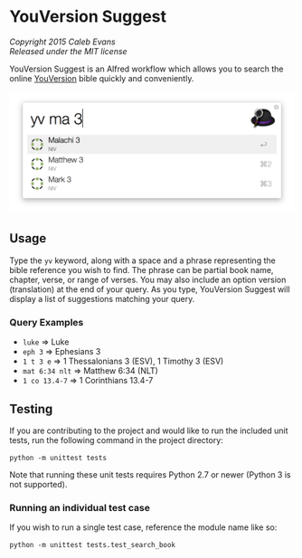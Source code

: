 # YouVersion Suggest

*Copyright 2015 Caleb Evans*  
*Released under the MIT license*

YouVersion Suggest is an Alfred workflow which allows you to search the online [YouVersion](https://www.youversion.com/) bible quickly and conveniently.

![YouVersion Suggest in action](screenshots/chapters.png)

## Usage

Type the `yv` keyword, along with a space and a phrase representing the bible reference you wish to find. The phrase can be partial book name, chapter, verse, or range of verses. You may also include an option version (translation) at the end of your query. As you type, YouVersion Suggest will display a list of suggestions matching your query.

### Query Examples

* `luke` => Luke
* `eph 3` => Ephesians 3
* `1 t 3 e` => 1 Thessalonians 3 (ESV), 1 Timothy 3 (ESV)
* `mat 6:34 nlt` => Matthew 6:34 (NLT)
* `1 co 13.4-7` => 1 Corinthians 13.4-7

## Testing

If you are contributing to the project and would like to run the included unit tests, run the following command in the project directory:

```
python -m unittest tests
```

Note that running these unit tests requires Python 2.7 or newer (Python 3 is not supported).

### Running an individual test case

If you wish to run a single test case, reference the module name like so:

```
python -m unittest tests.test_search_book
```
